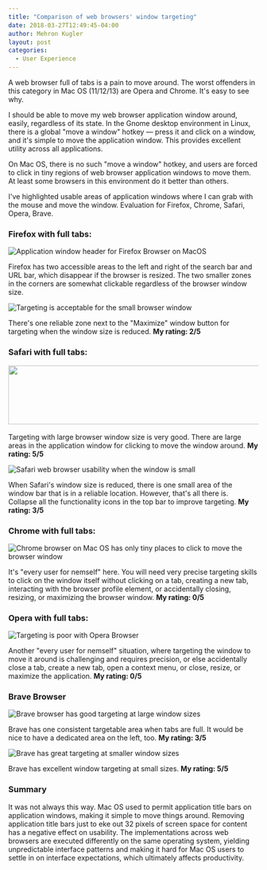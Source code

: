 ```yaml
---
title: "Comparison of web browsers' window targeting"
date: 2018-03-27T12:49:45-04:00
author: Mehron Kugler
layout: post
categories:
  - User Experience
---
```

A web browser full of tabs is a pain to move around. The worst offenders in this category in Mac OS (11/12/13) are Opera and Chrome. It's easy to see why.

<!--more-->

I should be able to move my web browser application window around, easily, regardless of its state. In the Gnome desktop environment in Linux, there is a global "move a window" hotkey &mdash; press it and click on a window, and it's simple to move the application window. This provides excellent utility across all applications.

On Mac OS, there is no such "move a window" hotkey, and users are forced to click in tiny regions of web browser application windows to move them. At least some browsers in this environment do it better than others.

I've highlighted usable areas of application windows where I can grab with the mouse and move the window. Evaluation for Firefox, Chrome, Safari, Opera, Brave.

### Firefox with full tabs:

<img loading="lazy" class="aligncenter size-full wp-image-199" src="/wp-content/uploads/2018/03/firefox-browser-areas-highlighted.png" alt="Application window header for Firefox Browser on MacOS" width="2466" height="144" srcset="/wp-content/uploads/2018/03/firefox-browser-areas-highlighted.png 2466w, /wp-content/uploads/2018/03/firefox-browser-areas-highlighted-300x18.png 300w, /wp-content/uploads/2018/03/firefox-browser-areas-highlighted-768x45.png 768w, /wp-content/uploads/2018/03/firefox-browser-areas-highlighted-1024x60.png 1024w" sizes="(max-width: 2466px) 100vw, 2466px" />

Firefox has two accessible areas to the left and right of the search bar and URL bar, which disappear if the browser is resized. The two smaller zones in the corners are somewhat clickable regardless of the browser window size.

<img loading="lazy" class="wp-image-203 aligncenter" src="/wp-content/uploads/2018/03/firefox-small-size-movability.png" alt="Targeting is acceptable for the small browser window" width="486" height="89" srcset="/wp-content/uploads/2018/03/firefox-small-size-movability.png 798w, /wp-content/uploads/2018/03/firefox-small-size-movability-300x55.png 300w, /wp-content/uploads/2018/03/firefox-small-size-movability-768x141.png 768w" sizes="(max-width: 486px) 100vw, 486px" />

There's one reliable zone next to the "Maximize" window button for targeting when the window size is reduced. **My rating: 2/5**

### Safari with full tabs:

<img loading="lazy" class="aligncenter size-full wp-image-200" src="/wp-content/uploads/2018/03/safari-browser-window-movability.png" alt="" width="2206" height="118" srcset="/wp-content/uploads/2018/03/safari-browser-window-movability.png 2206w, /wp-content/uploads/2018/03/safari-browser-window-movability-300x16.png 300w, /wp-content/uploads/2018/03/safari-browser-window-movability-768x41.png 768w, /wp-content/uploads/2018/03/safari-browser-window-movability-1024x55.png 1024w" sizes="(max-width: 2206px) 100vw, 2206px" />

Targeting with large browser window size is very good. There are large areas in the application window for clicking to move the window around. **My rating: 5/5**

<img loading="lazy" class="aligncenter size-full wp-image-201" src="/wp-content/uploads/2018/03/safari-web-browser-smaller-movability.png" alt="Safari web browser usability when the window is small" width="1012" height="122" srcset="/wp-content/uploads/2018/03/safari-web-browser-smaller-movability.png 1012w, /wp-content/uploads/2018/03/safari-web-browser-smaller-movability-300x36.png 300w, /wp-content/uploads/2018/03/safari-web-browser-smaller-movability-768x93.png 768w" sizes="(max-width: 1012px) 100vw, 1012px" />

When Safari's window size is reduced, there is one small area of the window bar that is in a reliable location. However, that's all there is. Collapse all the functionality icons in the top bar to improve targeting. **My rating: 3/5**

### Chrome with full tabs:

<img loading="lazy" class="aligncenter size-full wp-image-202" src="/wp-content/uploads/2018/03/chrome-browser-macos-movability.png" alt="Chrome browser on Mac OS has only tiny places to click to move the browser window" width="2554" height="144" srcset="/wp-content/uploads/2018/03/chrome-browser-macos-movability.png 2554w, /wp-content/uploads/2018/03/chrome-browser-macos-movability-300x17.png 300w, /wp-content/uploads/2018/03/chrome-browser-macos-movability-768x43.png 768w, /wp-content/uploads/2018/03/chrome-browser-macos-movability-1024x58.png 1024w" sizes="(max-width: 2554px) 100vw, 2554px" />

It's "every user for nemself" here. You will need very precise targeting skills to click on the window itself without clicking on a tab, creating a new tab, interacting with the browser profile element, or accidentally closing, resizing, or maximizing the browser window. **My rating: 0/5**

### Opera with full tabs:

<img loading="lazy" class="aligncenter size-full wp-image-204" src="/wp-content/uploads/2018/03/opera-macos-movability.png" alt="Targeting is poor with Opera Browser" width="2298" height="150" srcset="/wp-content/uploads/2018/03/opera-macos-movability.png 2298w, /wp-content/uploads/2018/03/opera-macos-movability-300x20.png 300w, /wp-content/uploads/2018/03/opera-macos-movability-768x50.png 768w, /wp-content/uploads/2018/03/opera-macos-movability-1024x67.png 1024w" sizes="(max-width: 2298px) 100vw, 2298px" />

Another "every user for nemself" situation, where targeting the window to move it around is challenging and requires precision, or else accidentally close a tab, create a new tab, open a context menu, or close, resize, or maximize the application. **My rating: 0/5**

### Brave Browser

<img loading="lazy" class="aligncenter size-full wp-image-207" src="/wp-content/uploads/2018/03/brave-browser-large-movability.png" alt="Brave browser has good targeting at large window sizes" width="2130" height="136" srcset="/wp-content/uploads/2018/03/brave-browser-large-movability.png 2130w, /wp-content/uploads/2018/03/brave-browser-large-movability-300x19.png 300w, /wp-content/uploads/2018/03/brave-browser-large-movability-768x49.png 768w, /wp-content/uploads/2018/03/brave-browser-large-movability-1024x65.png 1024w" sizes="(max-width: 2130px) 100vw, 2130px" />

Brave has one consistent targetable area when tabs are full. It would be nice to have a dedicated area on the left, too. **My rating: 3/5**

<img loading="lazy" class="aligncenter  wp-image-208" src="/wp-content/uploads/2018/03/brave-browser-small-movability.png" alt="Brave has great targeting at smaller window sizes" width="495" height="71" srcset="/wp-content/uploads/2018/03/brave-browser-small-movability.png 958w, /wp-content/uploads/2018/03/brave-browser-small-movability-300x43.png 300w, /wp-content/uploads/2018/03/brave-browser-small-movability-768x111.png 768w" sizes="(max-width: 495px) 100vw, 495px" />

Brave has excellent window targeting at small sizes. **My rating: 5/5**

### Summary

It was not always this way. Mac OS used to permit application title bars on application windows, making it simple to move things around. Removing application title bars just to eke out 32 pixels of screen space for content has a negative effect on usability. The implementations across web browsers are executed differently on the same operating system, yielding unpredictable interface patterns and making it hard for Mac OS users to settle in on interface expectations, which ultimately affects productivity.
